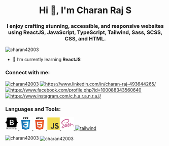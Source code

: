 <h1 align="center">Hi 👋, I'm Charan Raj S</h1>
<h3 align="center">I enjoy crafting stunning, accessible, and responsive websites using ReactJS, JavaScript, TypeScript, Tailwind, Sass, SCSS, CSS, and HTML.</h3>

<p align="left"> <img src="https://komarev.com/ghpvc/?username=charan42003&label=Profile%20views&color=0e75b6&style=flat" alt="charan42003" /> </p>

- 🌱 I’m currently learning **ReactJS**

<h3 align="left">Connect with me:</h3>
<p align="left">
<a href="https://codepen.io/charan42003" target="blank"><img align="center" src="https://raw.githubusercontent.com/rahuldkjain/github-profile-readme-generator/master/src/images/icons/Social/codepen.svg" alt="charan42003" height="30" width="40" /></a>
<a href="https://linkedin.com/in/https://www.linkedin.com/in/charan-raj-493644265/" target="blank"><img align="center" src="https://raw.githubusercontent.com/rahuldkjain/github-profile-readme-generator/master/src/images/icons/Social/linked-in-alt.svg" alt="https://www.linkedin.com/in/charan-raj-493644265/" height="30" width="40" /></a>
<a href="https://fb.com/https://www.facebook.com/profile.php?id=100088343560640" target="blank"><img align="center" src="https://raw.githubusercontent.com/rahuldkjain/github-profile-readme-generator/master/src/images/icons/Social/facebook.svg" alt="https://www.facebook.com/profile.php?id=100088343560640" height="30" width="40" /></a>
<a href="https://instagram.com/https://www.instagram.com/c.h.a.r.a.n.r.a.j/" target="blank"><img align="center" src="https://raw.githubusercontent.com/rahuldkjain/github-profile-readme-generator/master/src/images/icons/Social/instagram.svg" alt="https://www.instagram.com/c.h.a.r.a.n.r.a.j/" height="30" width="40" /></a>
</p>

<h3 align="left">Languages and Tools:</h3>
<p align="left"> <a href="https://getbootstrap.com" target="_blank" rel="noreferrer"> <img src="https://raw.githubusercontent.com/devicons/devicon/master/icons/bootstrap/bootstrap-plain-wordmark.svg" alt="bootstrap" width="40" height="40"/> </a> <a href="https://www.w3schools.com/css/" target="_blank" rel="noreferrer"> <img src="https://raw.githubusercontent.com/devicons/devicon/master/icons/css3/css3-original-wordmark.svg" alt="css3" width="40" height="40"/> </a> <a href="https://www.w3.org/html/" target="_blank" rel="noreferrer"> <img src="https://raw.githubusercontent.com/devicons/devicon/master/icons/html5/html5-original-wordmark.svg" alt="html5" width="40" height="40"/> </a> <a href="https://developer.mozilla.org/en-US/docs/Web/JavaScript" target="_blank" rel="noreferrer"> <img src="https://raw.githubusercontent.com/devicons/devicon/master/icons/javascript/javascript-original.svg" alt="javascript" width="40" height="40"/> </a> <a href="https://sass-lang.com" target="_blank" rel="noreferrer"> <img src="https://raw.githubusercontent.com/devicons/devicon/master/icons/sass/sass-original.svg" alt="sass" width="40" height="40"/> </a> <a href="https://tailwindcss.com/" target="_blank" rel="noreferrer"> <img src="https://www.vectorlogo.zone/logos/tailwindcss/tailwindcss-icon.svg" alt="tailwind" width="40" height="40"/> </a> </p>

<p><img align="left" src="https://github-readme-stats.vercel.app/api/top-langs?username=charan42003&show_icons=true&locale=en&layout=compact" alt="charan42003" /></p>

<p>&nbsp;<img align="center" src="https://github-readme-stats.vercel.app/api?username=charan42003&show_icons=true&locale=en" alt="charan42003" /></p>
